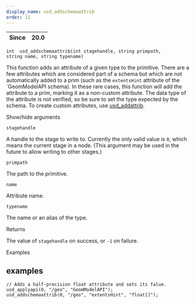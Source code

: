 ```yaml
---
display_name: usd_addschemaattrib
order: 11
---
```

| Since | 20.0 |
| --- | --- |

`int  usd_addschemaattrib(int stagehandle, string primpath, string name, string typename)`

This function adds an attribute of a given type to the primitive. There are a few attributes which are considered part of a schema but which are not automatically added to a prim (such as the `extentsHint` attribute of the \`GeomModelAPI schema). In these rare cases, this function will add the attribute to a prim, marking it as a non-custom attribute. The data type of the attribute is not verified, so be sure to set the type expected by the schema. To create custom attributes, use [usd_addattrib](usd_addattrib.html "Creates an attribute of a given type on a primitive.").

Show/hide arguments

`stagehandle`

A handle to the stage to write to. Currently the only valid value is `0`, which means the current stage in a node. (This argument may be used in the future to allow writing to other stages.)

`primpath`

The path to the primitive.

`name`

Attribute name.

`typename`

The name or an alias of the type.

Returns

The value of `stagehandle` on success, or `-1` on failure.

Examples

## examples

```vex
// Adds a half-precision float attribute and sets its falue.
usd_applyapi(0, "/geo", "GeomModelAPI");
usd_addschemaattrib(0, "/geo", "extentsHint", "float[]");

```
